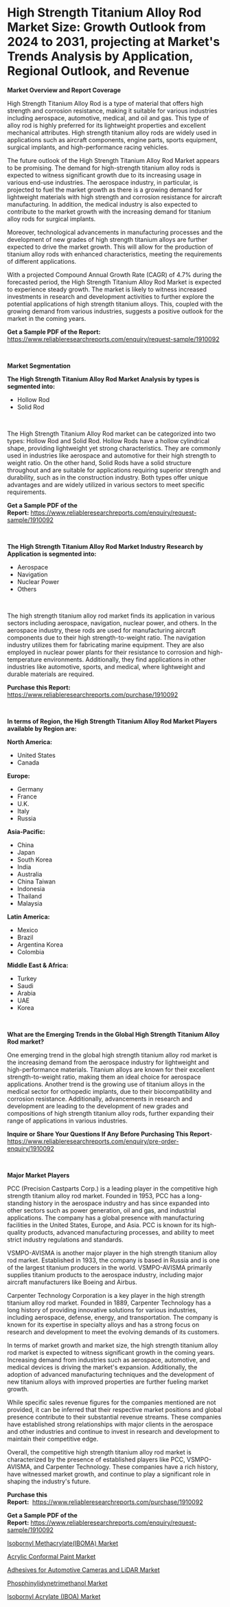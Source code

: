<p><h1>High Strength Titanium Alloy Rod Market Size: Growth Outlook from 2024 to 2031, projecting at Market's Trends Analysis by Application, Regional Outlook, and Revenue</h1></p><p><strong>Market Overview and Report Coverage</strong></p>
<p><p>High Strength Titanium Alloy Rod is a type of material that offers high strength and corrosion resistance, making it suitable for various industries including aerospace, automotive, medical, and oil and gas. This type of alloy rod is highly preferred for its lightweight properties and excellent mechanical attributes. High strength titanium alloy rods are widely used in applications such as aircraft components, engine parts, sports equipment, surgical implants, and high-performance racing vehicles.</p><p>The future outlook of the High Strength Titanium Alloy Rod Market appears to be promising. The demand for high-strength titanium alloy rods is expected to witness significant growth due to its increasing usage in various end-use industries. The aerospace industry, in particular, is projected to fuel the market growth as there is a growing demand for lightweight materials with high strength and corrosion resistance for aircraft manufacturing. In addition, the medical industry is also expected to contribute to the market growth with the increasing demand for titanium alloy rods for surgical implants.</p><p>Moreover, technological advancements in manufacturing processes and the development of new grades of high strength titanium alloys are further expected to drive the market growth. This will allow for the production of titanium alloy rods with enhanced characteristics, meeting the requirements of different applications.</p><p>With a projected Compound Annual Growth Rate (CAGR) of 4.7% during the forecasted period, the High Strength Titanium Alloy Rod Market is expected to experience steady growth. The market is likely to witness increased investments in research and development activities to further explore the potential applications of high strength titanium alloys. This, coupled with the growing demand from various industries, suggests a positive outlook for the market in the coming years.</p></p>
<p><strong>Get a Sample PDF of the Report:</strong> <a href="https://www.reliableresearchreports.com/enquiry/request-sample/1910092">https://www.reliableresearchreports.com/enquiry/request-sample/1910092</a></p>
<p>&nbsp;</p>
<p><strong>Market Segmentation</strong></p>
<p><strong>The High Strength Titanium Alloy Rod Market Analysis by types is segmented into:</strong></p>
<p><ul><li>Hollow Rod</li><li>Solid Rod</li></ul></p>
<p>&nbsp;</p>
<p><p>The High Strength Titanium Alloy Rod market can be categorized into two types: Hollow Rod and Solid Rod. Hollow Rods have a hollow cylindrical shape, providing lightweight yet strong characteristics. They are commonly used in industries like aerospace and automotive for their high strength to weight ratio. On the other hand, Solid Rods have a solid structure throughout and are suitable for applications requiring superior strength and durability, such as in the construction industry. Both types offer unique advantages and are widely utilized in various sectors to meet specific requirements.</p></p>
<p><strong>Get a Sample PDF of the Report:</strong>&nbsp;<a href="https://www.reliableresearchreports.com/enquiry/request-sample/1910092">https://www.reliableresearchreports.com/enquiry/request-sample/1910092</a></p>
<p>&nbsp;</p>
<p><strong>The High Strength Titanium Alloy Rod Market Industry Research by Application is segmented into:</strong></p>
<p><ul><li>Aerospace</li><li>Navigation</li><li>Nuclear Power</li><li>Others</li></ul></p>
<p>&nbsp;</p>
<p><p>The high strength titanium alloy rod market finds its application in various sectors including aerospace, navigation, nuclear power, and others. In the aerospace industry, these rods are used for manufacturing aircraft components due to their high strength-to-weight ratio. The navigation industry utilizes them for fabricating marine equipment. They are also employed in nuclear power plants for their resistance to corrosion and high-temperature environments. Additionally, they find applications in other industries like automotive, sports, and medical, where lightweight and durable materials are required.</p></p>
<p><strong>Purchase this Report:</strong>&nbsp; <a href="https://www.reliableresearchreports.com/purchase/1910092">https://www.reliableresearchreports.com/purchase/1910092</a></p>
<p>&nbsp;</p>
<p><strong>In terms of Region, the High Strength Titanium Alloy Rod Market Players available by Region are:</strong></p>
<p>
    <p> <strong> North America: </strong>
        <ul>
            <li>United States</li>
            <li>Canada</li>
        </ul>
        </p> 
    <p> <strong> Europe: </strong>
        <ul>
            <li>Germany</li>
            <li>France</li>
            <li>U.K.</li>
            <li>Italy</li>
            <li>Russia</li>
        </ul>
        </p> 
    <p> <strong> Asia-Pacific: </strong>
        <ul>
            <li>China</li>
            <li>Japan</li>
            <li>South Korea</li>
            <li>India</li>
            <li>Australia</li>
            <li>China Taiwan</li>
            <li>Indonesia</li>
            <li>Thailand</li>
            <li>Malaysia</li>
        </ul>
        </p> 
    <p> <strong> Latin America: </strong>
        <ul>
            <li>Mexico</li>
            <li>Brazil</li>
            <li>Argentina Korea</li>
            <li>Colombia</li>
        </ul>
        </p> 
    <p> <strong> Middle East & Africa: </strong>
        <ul>
            <li>Turkey</li>
            <li>Saudi</li>
            <li>Arabia</li>
            <li>UAE</li>
            <li>Korea</li>
        </ul>
    </p>
    </p>
<p>&nbsp;</p>
<p><strong>What are the Emerging Trends in the Global High Strength Titanium Alloy Rod market?</strong></p>
<p><p>One emerging trend in the global high strength titanium alloy rod market is the increasing demand from the aerospace industry for lightweight and high-performance materials. Titanium alloys are known for their excellent strength-to-weight ratio, making them an ideal choice for aerospace applications. Another trend is the growing use of titanium alloys in the medical sector for orthopedic implants, due to their biocompatibility and corrosion resistance. Additionally, advancements in research and development are leading to the development of new grades and compositions of high strength titanium alloy rods, further expanding their range of applications in various industries.</p></p>
<p><strong>Inquire or Share Your Questions If Any Before Purchasing This Report</strong>- <a href="https://www.reliableresearchreports.com/enquiry/pre-order-enquiry/1910092">https://www.reliableresearchreports.com/enquiry/pre-order-enquiry/1910092</a></p>
<p>&nbsp;</p>
<p><strong>Major Market Players</strong></p>
<p><p>PCC (Precision Castparts Corp.) is a leading player in the competitive high strength titanium alloy rod market. Founded in 1953, PCC has a long-standing history in the aerospace industry and has since expanded into other sectors such as power generation, oil and gas, and industrial applications. The company has a global presence with manufacturing facilities in the United States, Europe, and Asia. PCC is known for its high-quality products, advanced manufacturing processes, and ability to meet strict industry regulations and standards.</p><p>VSMPO-AVISMA is another major player in the high strength titanium alloy rod market. Established in 1933, the company is based in Russia and is one of the largest titanium producers in the world. VSMPO-AVISMA primarily supplies titanium products to the aerospace industry, including major aircraft manufacturers like Boeing and Airbus.</p><p>Carpenter Technology Corporation is a key player in the high strength titanium alloy rod market. Founded in 1889, Carpenter Technology has a long history of providing innovative solutions for various industries, including aerospace, defense, energy, and transportation. The company is known for its expertise in specialty alloys and has a strong focus on research and development to meet the evolving demands of its customers.</p><p>In terms of market growth and market size, the high strength titanium alloy rod market is expected to witness significant growth in the coming years. Increasing demand from industries such as aerospace, automotive, and medical devices is driving the market's expansion. Additionally, the adoption of advanced manufacturing techniques and the development of new titanium alloys with improved properties are further fueling market growth.</p><p>While specific sales revenue figures for the companies mentioned are not provided, it can be inferred that their respective market positions and global presence contribute to their substantial revenue streams. These companies have established strong relationships with major clients in the aerospace and other industries and continue to invest in research and development to maintain their competitive edge.</p><p>Overall, the competitive high strength titanium alloy rod market is characterized by the presence of established players like PCC, VSMPO-AVISMA, and Carpenter Technology. These companies have a rich history, have witnessed market growth, and continue to play a significant role in shaping the industry's future.</p></p>
<p><strong>Purchase this Report:</strong>&nbsp;&nbsp;<a href="https://www.reliableresearchreports.com/purchase/1910092">https://www.reliableresearchreports.com/purchase/1910092</a></p>
<p></p>
<p><strong>Get a Sample PDF of the Report:</strong>&nbsp;<a href="https://www.reliableresearchreports.com/enquiry/request-sample/1910092">https://www.reliableresearchreports.com/enquiry/request-sample/1910092</a></p>
<p><p><a href="https://github.com/Chiragrp22/Market-Research-Report-List-2/blob/main/isobornyl-methacrylateiboma-market.md">Isobornyl Methacrylate(IBOMA) Market</a></p><p><a href="https://github.com/BryceTownsendr/Market-Research-Report-List-2/blob/main/acrylic-conformal-paint-market.md">Acrylic Conformal Paint Market</a></p><p><a href="https://github.com/WillieWoodard/Market-Research-Report-List-2/blob/main/adhesives-for-automotive-cameras-and-lidar-market.md">Adhesives for Automotive Cameras and LiDAR Market</a></p><p><a href="https://github.com/ChiragRp1/Market-Research-Report-List-2/blob/main/phosphinylidynetrimethanol-market.md">Phosphinylidynetrimethanol Market</a></p><p><a href="https://github.com/ChiragRP21/Market-Research-Report-List-2/blob/main/isobornyl-acrylate-iboa-market.md">Isobornyl Acrylate (IBOA) Market</a></p></p>